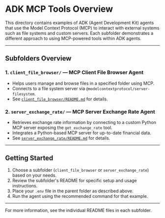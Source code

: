 
# ADK MCP Tools Overview

This directory contains examples of ADK (Agent Development Kit) agents that use the Model Context Protocol (MCP) to interact with external systems such as file systems and custom servers. Each subfolder demonstrates a different approach to using MCP-powered tools within ADK agents.

---

## Subfolders Overview

### 1. `client_file_browser/` — MCP Client File Browser Agent
- Helps users manage and browse files in a specified folder using MCP.
- Connects to a file system server via `@modelcontextprotocol/server-filesystem`.
- See [`client_file_browser/README.md`](./client_file_browser/README.md) for details.

### 2. `server_exchange_rate/` — MCP Server Exchange Rate Agent
- Retrieves exchange rate information by connecting to a custom Python MCP server exposing the `get_exchange_rate` tool.
- Integrates a Python-based MCP server for up-to-date financial data.
- See [`server_exchange_rate/README.md`](./server_exchange_rate/README.md) for details.


---

## Getting Started

1. Choose a subfolder (`client_file_browser` or `server_exchange_rate`) based on your needs.
2. Review the subfolder's README for specific setup and usage instructions.
3. Place your `.env` file in the parent folder as described above.
4. Run the agent using the recommended command for that example.

---

For more information, see the individual README files in each subfolder.
